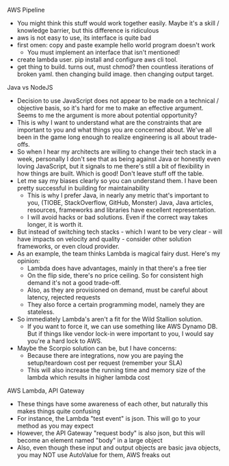 AWS Pipeline
* You might think this stuff would work together easily.  Maybe it's a skill / knowledge barrier, but this difference
is ridiculous
* aws is not easy to use, its interface is quite bad
* first omen: copy and paste example hello world program doesn't work
  * You must implement an interface that isn't mentioned!
* create lambda user. pip install and configure aws cli tool.
* get thing to build. turns out, must chmod? then countless iterations of broken yaml. then changing build image. then changing output target.

Java vs NodeJS

* Decision to use JavaScript does not appear to be made on a technical / objective basis, so it's hard for me to
make an effective argument.  Seems to me the argument is more about potential opportunity?
* This is why I want to understand what are the constraints that are important to you and what things you are 
concerned about.  We've all been in the game long enough to realize engineering is all about trade-offs.
* So when I hear my architects are willing to change their tech stack in a week, personally I don't see that as
being against Java or honestly even loving JavaScript, but it signals to me there's still a bit of flexibility in
how things are built.  Which is good!  Don't leave stuff off the table.
* Let me say my biases clearly so you can understand them.  I have been pretty successful in building for maintainability
  * This is why I prefer Java, in nearly any metric that's important to you, (TIOBE, StackOverflow, GitHub, Monster)
  Java, Java articles, resources, frameworks and libraries have excellent representation.
  * I will avoid hacks or bad solutions.  Even if the correct way takes longer, it is worth it.
* But instead of switching tech stacks - which I want to be very clear - will have impacts on velocity and quality -
consider other solution frameworks, or even cloud provider.
* As an example, the team thinks Lambda is magical fairy dust.  Here's my opinion:
  * Lambda does have advantages, mainly in that there's a free tier
  * On the flip side, there's no price ceiling.  So for consistent high demand it's not a good trade-off.
  * Also, as they are provisioned on demand, must be careful about latency, rejected requests
  * They also force a certain programming model, namely they are stateless.
* So immediately Lambda's aren't a fit for the Wild Stallion solution.
  * If you want to force it, we can use something like AWS Dynamo DB.  But if things like vendor lock-in were important to you,
  I would say you're a hard lock to AWS.
* Maybe the Scorpio solution can be, but I have concerns:
  * Because there are integrations, now you are paying the setup/teardown cost per request (remember your SLA)
  * This will also increase the running time and memory size of the lambda which results in higher lambda cost
  

AWS Lambda, API Gateway
* These things have some awareness of each other, but naturally this makes things quite confusing
* For instance, the Lambda "test event" is json.  This will go to your method as you may expect
* However, the API Gateway "request body" is also json, but this will become an element named "body" in a large object
* Also, even though these input and output objects are basic java objects, you may NOT use AutoValue for them, AWS freaks out
